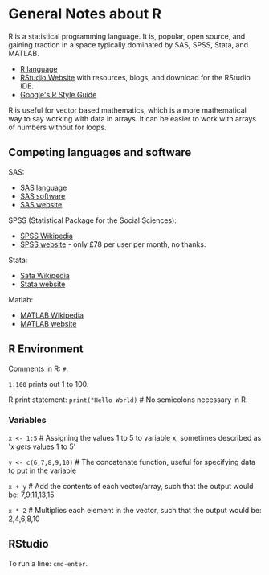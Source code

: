 # General Notes about R

R is a statistical programming language. It is, popular, open source, and gaining traction in a space
typically dominated by SAS, SPSS, Stata, and MATLAB.

* [R language](https://www.r-project.org/)
* [RStudio Website](https://www.rstudio.com/) with resources, blogs, and download for the RStudio IDE.
* [Google's R Style Guide](https://google.github.io/styleguide/Rguide.xml)

R is useful for vector based mathematics, which is a more mathematical way to say working with data in arrays.
It can be easier to work with arrays of numbers without for loops.

## Competing languages and software

SAS:

* [SAS language](https://en.wikipedia.org/wiki/SAS_language)
* [SAS software](https://en.wikipedia.org/wiki/SAS_(software))
* [SAS website](https://www.sas.com/en_gb/home.html)

SPSS (Statistical Package for the Social Sciences):

* [SPSS Wikipedia](https://en.wikipedia.org/wiki/SPSS)
* [SPSS website](https://www.ibm.com/uk-en/marketplace/spss-statistics) - only £78 per user per month, no thanks.

Stata:

* [Sata Wikipedia](https://en.wikipedia.org/wiki/Stata)
* [Stata website](https://www.stata.com/)

Matlab:

* [MATLAB Wikipedia](https://en.wikipedia.org/wiki/MATLAB)
* [MATLAB website](https://uk.mathworks.com/products/matlab.html)

## R Environment

Comments in R: `#`.

`1:100` prints out 1 to 100.

R print statement: `print("Hello World)` # No semicolons necessary in R.

### Variables

`x <- 1:5` # Assigning the values 1 to 5 to variable x, sometimes described as 'x *gets* values 1 to 5'

`y <- c(6,7,8,9,10)` # The concatenate function, useful for specifying data to put in the variable

`x + y` # Add the contents of each vector/array, such that the output would be: 7,9,11,13,15

`x * 2` # Multiplies each element in the vector, such that the output would be: 2,4,6,8,10

## RStudio

To run a line: `cmd-enter`.
